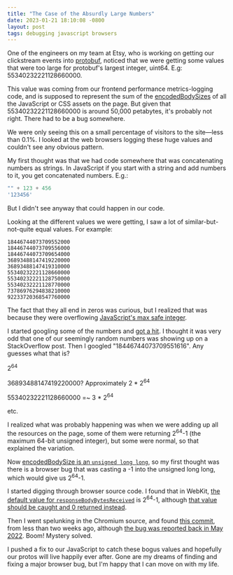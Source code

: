 ```yaml
---
title: "The Case of the Absurdly Large Numbers"
date: 2023-01-21 18:10:08 -0800
layout: post
tags: debugging javascript browsers
---
```


One of the engineers on my team at Etsy, who is working on getting our clickstream events into [protobuf](https://developers.google.com/protocol-buffers), noticed that we were getting some values that were too large for protobuf's largest integer, uint64. E.g: 55340232221128660000.

This value was coming from our frontend performance metrics-logging code, and is supposed to represent the sum of the [encodedBodySizes](https://developer.mozilla.org/en-US/docs/Web/API/PerformanceResourceTiming/encodedBodySize) of all the JavaScript or CSS assets on the page. But given that 55340232221128660000 is around 50,000 petabytes, it's probably not right. There had to be a bug somewhere.

We were only seeing this on a small percentage of visitors to the site—less than 0.1%. I looked at the web browsers logging these huge values and couldn't see any obvious pattern.

My first thought was that we had code somewhere that was concatenating numbers as strings. In JavaScript if you start with a string and add numbers to it, you get concatenated numbers. E.g.:

```javascript
"" + 123 + 456
'123456'
```

But I didn't see anyway that could happen in our code.

Looking at the different values we were getting, I saw a lot of similar-but-not-quite equal values. For example:

```
18446744073709552000
18446744073709556000
18446744073709654000
36893488147419220000
36893488147419310000
55340232221128660000
55340232221128750000
55340232221128770000
73786976294838210000
92233720368547760000
```

The fact that they all end in zeros was curious, but I realized that was because they were overflowing [JavaScript's max safe integer](https://developer.mozilla.org/en-US/docs/Web/JavaScript/Reference/Global_Objects/Number/MAX_SAFE_INTEGER).

I started googling some of the numbers and [got a hit](https://stackoverflow.com/questions/21568738/parseint18446744073709551616-returning-18446744073709552000-in-javascript). I thought it was very odd that one of our seemingly random numbers was showing up on a StackOverflow post. Then I googled "18446744073709551616". Any guesses what that is?

2<sup>64</sup>

36893488147419220000? Approximately 2 * 2<sup>64</sup>

55340232221128660000 =~ 3 * 2<sup>64</sup>

etc.

I realized what was probably happening was when we were adding up all the resources on the page, some of them were returning 2<sup>64</sup>-1 (the maximum 64-bit unsigned integer), but some were normal, so that explained the variation.

Now [encodedBodySize is an `unsigned long long`](https://www.w3.org/TR/resource-timing/#sec-performanceresourcetiming:~:text=readonly%20attribute%20unsigned%20long%20long%20%20encodedBodySize%3B), so my first thought was there is a browser bug that was casting a -1 into the unsigned long long, which would give us 2<sup>64</sup>-1.


I started digging through browser source code. I found that in WebKit, [the default value for `responseBodyBytesReceived`](https://github.com/WebKit/WebKit/blob/5f39acd5d511b9b48d7681413534d6d14f8117e5/Source/WebCore/platform/network/NetworkLoadMetrics.h#L109) is 2<sup>64</sup>-1, although [that value should be caught and 0 returned instead](https://github.com/WebKit/WebKit/blob/3a95196448a44d0b61cdd5e4825c22328cf90b26/Source/WebCore/page/PerformanceResourceTiming.cpp#L296-L297).


Then I went spelunking in the Chromium source, and found [this commit](https://github.com/chromium/chromium/commit/a378e342dd91b17f9d9fd9a95b382ac94da26875), from less than two weeks ago, although [the bug was reported back in May 2022](https://bugs.chromium.org/p/chromium/issues/detail?id=1324812). Boom! Mystery solved.

I pushed a fix to our JavaScript to catch these bogus values and hopefully our protos will live happily ever after. Gone are my dreams of finding and fixing a major browser bug, but I'm happy that I can move on with my life.